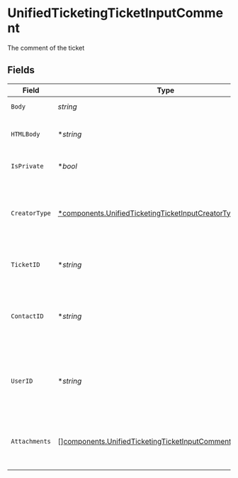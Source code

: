 # UnifiedTicketingTicketInputComment

The comment of the ticket


## Fields

| Field                                                                                                                                  | Type                                                                                                                                   | Required                                                                                                                               | Description                                                                                                                            | Example                                                                                                                                |
| -------------------------------------------------------------------------------------------------------------------------------------- | -------------------------------------------------------------------------------------------------------------------------------------- | -------------------------------------------------------------------------------------------------------------------------------------- | -------------------------------------------------------------------------------------------------------------------------------------- | -------------------------------------------------------------------------------------------------------------------------------------- |
| `Body`                                                                                                                                 | *string*                                                                                                                               | :heavy_check_mark:                                                                                                                     | The body of the comment                                                                                                                | Assigned to Eric !                                                                                                                     |
| `HTMLBody`                                                                                                                             | **string*                                                                                                                              | :heavy_minus_sign:                                                                                                                     | The html body of the comment                                                                                                           | <p>Assigned to Eric !</p>                                                                                                              |
| `IsPrivate`                                                                                                                            | **bool*                                                                                                                                | :heavy_minus_sign:                                                                                                                     | The public status of the comment                                                                                                       | false                                                                                                                                  |
| `CreatorType`                                                                                                                          | [*components.UnifiedTicketingTicketInputCreatorType](../../models/components/unifiedticketingticketinputcreatortype.md)                | :heavy_minus_sign:                                                                                                                     | The creator type of the comment. Authorized values are either USER or CONTACT                                                          | USER                                                                                                                                   |
| `TicketID`                                                                                                                             | **string*                                                                                                                              | :heavy_minus_sign:                                                                                                                     | The UUID of the ticket the comment is tied to                                                                                          | 801f9ede-c698-4e66-a7fc-48d19eebaa4f                                                                                                   |
| `ContactID`                                                                                                                            | **string*                                                                                                                              | :heavy_minus_sign:                                                                                                                     | The UUID of the contact which the comment belongs to (if no user_id specified)                                                         | 801f9ede-c698-4e66-a7fc-48d19eebaa4f                                                                                                   |
| `UserID`                                                                                                                               | **string*                                                                                                                              | :heavy_minus_sign:                                                                                                                     | The UUID of the user which the comment belongs to (if no contact_id specified)                                                         | 801f9ede-c698-4e66-a7fc-48d19eebaa4f                                                                                                   |
| `Attachments`                                                                                                                          | [][components.UnifiedTicketingTicketInputCommentAttachments](../../models/components/unifiedticketingticketinputcommentattachments.md) | :heavy_minus_sign:                                                                                                                     | The attachements UUIDs tied to the comment                                                                                             | [<br/>"801f9ede-c698-4e66-a7fc-48d19eebaa4f"<br/>]                                                                                     |